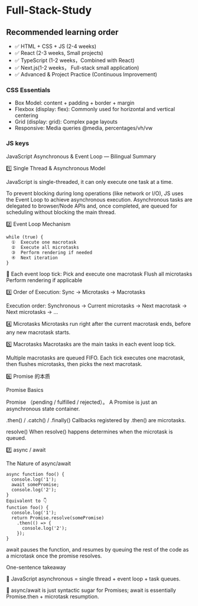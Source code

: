 # Full-Stack-Study
## Recommended learning order
- ✅ HTML + CSS + JS (2-4 weeks)
- ✅ React (2-3 weeks, Small projects)
- ✅ TypeScript (1-2 weeks，Combined with React)
- ✅ Next.js(1-2 weeks， Full-stack small application)
- ✅ Advanced & Project Practice (Continuous Improvement)

### CSS Essentials
- Box Model: content + padding + border + margin
- Flexbox (display: flex): Commonly used for horizontal and vertical centering
- Grid (display: grid): Complex page layouts
- Responsive: Media queries @media, percentages/vh/vw

### JS keys
JavaScript Asynchronous & Event Loop — Bilingual Summary

1️⃣ Single Thread & Asynchronous Model

JavaScript is single-threaded, it can only execute one task at a time.

To prevent blocking during long operations (like network or I/O), JS uses the Event Loop to achieve asynchronous execution.
Asynchronous tasks are delegated to browser/Node APIs and, once completed, are queued for scheduling without blocking the main thread.

2️⃣ Event Loop Mechanism

```
while (true) {
  ①  Execute one macrotask
  ②  Execute all microtasks
  ③  Perform rendering if needed
  ④  Next iteration
}
```

🧭 Each event loop tick:
Pick and execute one macrotask
Flush all microtasks
Perform rendering if applicable

3️⃣ Order of Execution: Sync → Microtasks → Macrotasks

Execution order:
Synchronous → Current microtasks → Next macrotask → Next microtasks → …

4️⃣ Microtasks
Microtasks run right after the current macrotask ends, before any new macrotask starts.

5️⃣  Macrotasks
Macrotasks are the main tasks in each event loop tick.

Multiple macrotasks are queued FIFO. Each tick executes one macrotask, then flushes microtasks, then picks the next macrotask.

6️⃣ Promise 的本质

Promise Basics

Promise （pending / fulfilled / rejected）。
A Promise is just an asynchronous state container.

.then() / .catch() / .finally() 
Callbacks registered by .then() are microtasks.

resolve() 
When resolve() happens determines when the microtask is queued.

7️⃣ async / await 

The Nature of async/await

```
async function foo() {
  console.log('1');
  await somePromise;
  console.log('2');
}
Equivalent to 👇
function foo() {
  console.log('1');
  return Promise.resolve(somePromise)
    .then(() => {
      console.log('2');
    });
}
```

await pauses the function, and resumes by queuing the rest of the code as a microtask once the promise resolves.



One-sentence takeaway

📌 JavaScript asynchronous = single thread + event loop + task queues.

📌 async/await is just syntactic sugar for Promises; await is essentially Promise.then + microtask resumption.

